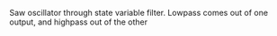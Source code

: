 Saw oscillator through state variable filter. Lowpass comes out of one output, and highpass out of the other